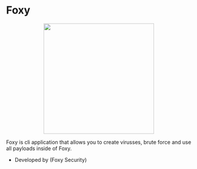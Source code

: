 # Foxy
<div>
  <p align="center">
    <img src="assets/l_foxy.png" width="300"> 
  </p>
</div>

Foxy is cli application that allows you to create virusses, brute force and use all payloads inside of Foxy. 



* Developed by (Foxy Security)